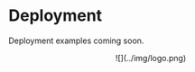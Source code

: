 # Deployment

Deployment examples coming soon.

<center id="footer">
  ![](../img/logo.png)
</center>
